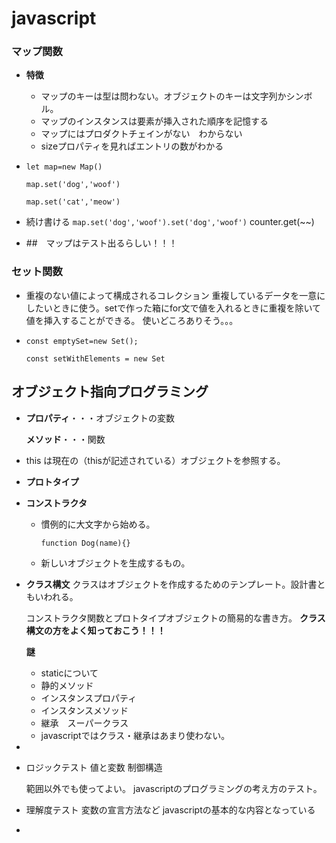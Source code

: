 # javascript 
 ### マップ関数
- **特徴**

    - マップのキーは型は問わない。オブジェクトのキーは文字列かシンボル。
    - マップのインスタンスは要素が挿入された順序を記憶する
    - マップにはプロダクトチェインがない　わからない
    - sizeプロパティを見ればエントリの数がわかる
- `let map=new Map()`

    `map.set('dog','woof')`

    `map.set('cat','meow')`
- 続け書ける
    `map.set('dog','woof').set('dog','woof')`
    counter.get(~~)
    
- ##　マップはテスト出るらしい！！！


### セット関数
- 重複のない値によって構成されるコレクション
    重複しているデータを一意にしたいときに使う。setで作った箱にfor文で値を入れるときに重複を除いて値を挿入することができる。
    使いどころありそう。。。
- `const emptySet=new Set();`

    `const setWithElements = new Set`

## オブジェクト指向プログラミング
- **プロパティ**・・・オブジェクトの変数

    **メソッド**・・・関数
- this は現在の（thisが記述されている）オブジェクトを参照する。
- **プロトタイプ**
- **コンストラクタ**
    - 慣例的に大文字から始める。

        `function Dog(name){}`
    - 新しいオブジェクトを生成するもの。
- **クラス構文**
    クラスはオブジェクトを作成するためのテンプレート。設計書ともいわれる。

    コンストラクタ関数とプロトタイプオブジェクトの簡易的な書き方。
    **クラス構文の方をよく知っておこう！！！**

    **謎**

    - staticについて
    - 静的メソッド
    - インスタンスプロパティ
    - インスタンスメソッド
    - 継承　スーパークラス
    - javascriptではクラス・継承はあまり使わない。
- 
- ロジックテスト
    値と変数
    制御構造

    範囲以外でも使ってよい。
    javascriptのプログラミングの考え方のテスト。
- 理解度テスト
    変数の宣言方法など
    javascriptの基本的な内容となっている
- 